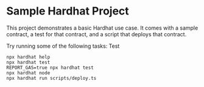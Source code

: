 # Sample Hardhat Project

This project demonstrates a basic Hardhat use case. It comes with a sample contract, a test for that contract, and a script that deploys that contract.

Try running some of the following tasks:
Test
```shell
npx hardhat help
npx hardhat test
REPORT_GAS=true npx hardhat test
npx hardhat node
npx hardhat run scripts/deploy.ts
```
